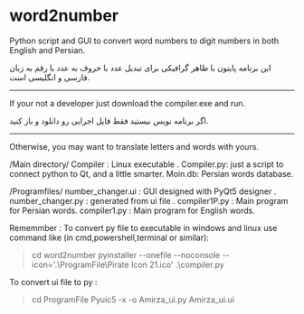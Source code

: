 # word2number
Python script and GUI to convert word numbers to digit numbers in both English and Persian.

این برنامه پایتون با ظاهر گرافیکی برای تبدیل عدد با حروف به عدد با رقم به زبان فارسی و انگلیسی است.

***
If your not a developer just download the compiler.exe and run.

اگر برنامه نویس نیستید فقط فایل اجرایی رو دانلود و باز کنید.
***

Otherwise, you may want to translate letters and words with yours.


/Main directory/
Compiler : Linux executable .
Compiler.py: just a script to connect python to Qt, and a little smarter. 
Moin.db: Persian words database.


/Programfiles/ 
number_changer.ui : GUI designed with PyQt5 designer . 
number_changer.py : generated from ui file . 
compiler1P.py : Main program for Persian words.
compiler1.py : Main program for English words.

Rememmber : 
To convert py file to executable in windows and linux use command like (in cmd,powershell,terminal or similar):
> cd word2number
> pyinstaller --onefile --noconsole --icon='.\ProgramFile\Pirate Icon 21.ico' .\compiler.py

To convert ui file to py :
> cd ProgramFile 
> Pyuic5 -x -o Amirza_ui.py Amirza_ui.ui
